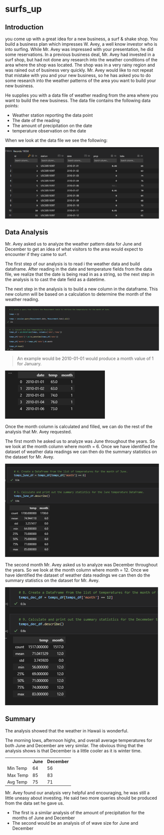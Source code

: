 # surfs_up

## Introduction

you come up with a great idea for a new business, a surf & shake shop. You build a business plan which impresses W. Avey, a well know investor who is into surfing. While Mr. Avey was impressed with your presentation, he did some reservations. In a previous business deal, Mr. Avey had invested in a surf shop, but had not done any research into the weather conditions of the area where the shop was located. The shop was in a very rainy region and was rained out of business very quickly. Mr. Avey would like to not repeat that mistake with you and your new business, so he has asked you to do some research into the weather patterns of the area you want to build your new business.

He supplies you with a data file of weather reading from the area where you want to build the new business. The data file contains the following data points:

- Weather station reporting the data point
- The date of the reading
- The amount of precipitation on the date
- temperature observation on the date

When we look at the data file we see the following:

<img src="Resources\hawaii_data.png">

## Data Analysis

Mr. Avey asked us to analyze the weather pattern data for June and December to get an idea of what visitors to the area would expect to encounter if they came to surf.

The first step of our analysis is to read i the weather data and build dataframe. After reading in the date and temperature fields from the data file, we realize that the date is being read in as a string, so the next step in the analysis is to cast the date field as a datetime.

The next step in the analysis is to build a new column in the dataframe. This new column will be based on a calculation to determine the month of the weather reading.

<img src="Resources\load_data.png">

> An example would be 2010-01-01 would produce a month value of 1 for January.

<img src="Resources\temps_df_head.png">

Once the month column is calculated and filled, we can do the rest of the analysis that Mr. Avey requested. 

The first month he asked us to analyze was June throughout the years. So we look at the month column where month = 6. Once we have identified the dataset of weather data readings we can then do the summary statistics on the dataset for Mr. Avey.

<img src="Resources\june_results.png">

The second month Mr. Avey asked us to analyze was December throughout the years. So we look at the month column where month = 12. Once we have identified the dataset of weather data readings we can then do the summary statistics on the dataset for Mr. Avey.

<img src="Resources\dec_results.png">

## Summary

The analysis showed that the weather in Hawaii is wonderful.

The morning lows, afternoon highs, and overall average temperatures for both June and December are very similar. The obvious thing that the analysis shows is that December is a little cooler as it is winter time.

<table>
<tr>
<th></th>
<th>June</th>
<th>December</th>
</tr>
<tr>
<td>Min Temp</td>
<td>64</td>
<td>56</td>
</tr>
<tr>
<td>Max Temp</td>
<td>85</td>
<td>83</td>
</tr>
<tr>
<td>Avg Temp</td>
<td>75</td>
<td>71</td>
</tr>
</table>

Mr. Avey found our analysis very helpful and encouraging, he was still a little uneasy about investing. He said two more queries should be produced from the data set he gave us.

- The first is a similar analysis of the amount of precipitation for the months of June and December
- The second would be an analysis of of wave size for June and December 

